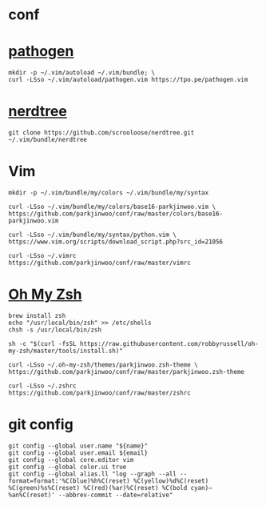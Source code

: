 conf
====

# [pathogen](https://github.com/tpope/vim-pathogen "pathogen")

    mkdir -p ~/.vim/autoload ~/.vim/bundle; \
    curl -LSso ~/.vim/autoload/pathogen.vim https://tpo.pe/pathogen.vim

# [nerdtree](https://github.com/scrooloose/nerdtree "nerdtree")

    git clone https://github.com/scrooloose/nerdtree.git ~/.vim/bundle/nerdtree

# Vim

    mkdir -p ~/.vim/bundle/my/colors ~/.vim/bundle/my/syntax
    
    curl -LSso ~/.vim/bundle/my/colors/base16-parkjinwoo.vim \
    https://github.com/parkjinwoo/conf/raw/master/colors/base16-parkjinwoo.vim
    
    curl -LSso ~/.vim/bundle/my/syntax/python.vim \
    https://www.vim.org/scripts/download_script.php?src_id=21056
    
    curl -LSso ~/.vimrc https://github.com/parkjinwoo/conf/raw/master/vimrc

# [Oh My Zsh](https://github.com/robbyrussell/oh-my-zsh "oh my zsh")

    brew install zsh
    echo "/usr/local/bin/zsh" >> /etc/shells
    chsh -s /usr/local/bin/zsh
    
    sh -c "$(curl -fsSL https://raw.githubusercontent.com/robbyrussell/oh-my-zsh/master/tools/install.sh)"
    
    curl -LSso ~/.oh-my-zsh/themes/parkjinwoo.zsh-theme \
    https://github.com/parkjinwoo/conf/raw/master/parkjinwoo.zsh-theme
    
    curl -LSso ~/.zshrc https://github.com/parkjinwoo/conf/raw/master/zshrc


# git config

    git config --global user.name "${name}"
    git config --global user.email ${email}
    git config --global core.editor vim
    git config --global color.ui true
    git config --global alias.ll "log --graph --all --format=format:'%C(blue)%h%C(reset) %C(yellow)%d%C(reset) %C(green)%s%C(reset) %C(red)(%ar)%C(reset) %C(bold cyan)— %an%C(reset)' --abbrev-commit --date=relative"
